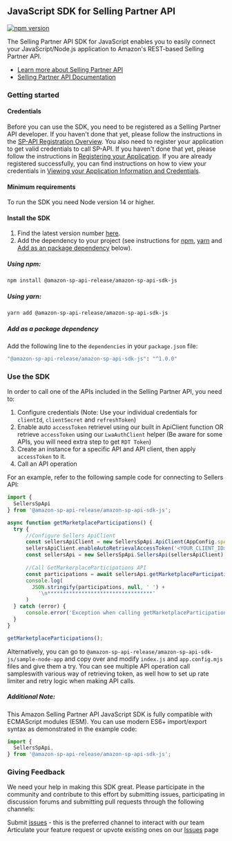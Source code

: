 ## JavaScript SDK for Selling Partner API
[![npm version](https://badge.fury.io/js/@amazon-sp-api-release%2Famazon-sp-api-sdk-js.svg)](https://www.npmjs.com/package/@amazon-sp-api-release/amazon-sp-api-sdk-js)

<!-- youtube video is under creating -->
<!-- [![Video Thumbnail](docs/video-thumbnail.png)](https://www.youtube.com/watch?v=OmYTAA80V_4)

*Click on the image to watch the video.* -->

The Selling Partner API SDK for JavaScript enables you to easily connect your JavaScript/Node.js application to Amazon's REST-based Selling Partner API.

* [Learn more about Selling Partner API](https://developer.amazonservices.com/)
* [Selling Partner API Documentation](https://developer-docs.amazon.com/sp-api/)

### Getting started

#### Credentials

Before you can use the SDK, you need to be registered as a Selling Partner API developer. If you haven't done that yet, please follow the instructions in the [SP-API Registration Overview](https://developer-docs.amazon.com/sp-api/docs/sp-api-registration-overview).
You also need to register your application to get valid credentials to call SP-API. If you haven't done that yet, please follow the instructions in [Registering your Application](https://developer-docs.amazon.com/sp-api/docs/registering-your-application).
If you are already registered successfully, you can find instructions on how to view your credentials in [Viewing your Application Information and Credentials](https://developer-docs.amazon.com/sp-api/docs/viewing-your-application-information-and-credentials).

#### Minimum requirements

To run the SDK you need Node version 14 or higher.

#### Install the SDK

1. Find the latest version number [here](https://github.com/amzn/selling-partner-api-sdk/releases).
2. Add the dependency to your project (see instructions for [npm](#using-npm), [yarn](#using-yarn) and [Add as an package dependency](#add-as-an-package-dependency) below).


##### Using npm:
```bash
npm install @amazon-sp-api-release/amazon-sp-api-sdk-js
```

##### Using yarn:
```bash
yarn add @amazon-sp-api-release/amazon-sp-api-sdk-js
```

##### Add as a package dependency
Add the following line to the `dependencies` in your `package.json` file:
```bash
"@amazon-sp-api-release/amazon-sp-api-sdk-js": "^1.0.0"
```

### Use the SDK

In order to call one of the APIs included in the Selling Partner API, you need to:
1. Configure credentials (Note: Use your individual credentials for `clientId`, `clientSecret` and `refreshToken`)
2. Enable auto `accessToken` retrievel using our built in ApiClient function OR retrieve `accessToken` using our `LwaAuthClient` helper (Be aware for some APIs, you will need extra step to get `RDT Token`)
2. Create an instance for a specific API and API client, then apply `accessToken` to it.
3. Call an API operation

For an example, refer to the following sample code for connecting to Sellers API:

```javascript
import {
  SellersSpApi
} from '@amazon-sp-api-release/amazon-sp-api-sdk-js';

async function getMarketplaceParticipations() {
  try {
      //Configure Sellers ApiClient
      const sellersApiClient = new SellersSpApi.ApiClient(AppConfig.spApiNAEndpoint);
      sellersApiClient.enableAutoRetrievalAccessToken('<YOUR_CLIENT_ID>','<YOUR_CLIENT_SECRET>', '<YOUR_REFRESH_TOKEN>' null);
      const sellersApi = new SellersSpApi.SellersApi(sellersApiClient);
      
      //Call GetMarkerplaceParticipations API
      const participations = await sellersApi.getMarketplaceParticipations();
      console.log(
        JSON.stringify(participations, null, ' ') + 
          '\n**********************************'
      )
  } catch (error) {
      console.error('Exception when calling getMarketplaceParticipations API', error.message);
  }
}

getMarketplaceParticipations();
```

Alternatively, you can go to `@amazon-sp-api-release/amazon-sp-api-sdk-js/sample-node-app` and copy over and modify `index.js` and `app.config.mjs` files and give them a try. You can see multiple API operation call sampleswith various way of retrieving token, as well how to set up rate limiter and retry logic when making API calls.

##### Additional Note: 
This Amazon Selling Partner API JavaScript SDK is fully compatible with ECMAScript modules (ESM). You can use modern ES6+ import/export syntax as demonstrated in the example code:

```javascript
import {
  SellersSpApi,
} from '@amazon-sp-api-release/amazon-sp-api-sdk-js';
```

### Giving Feedback

We need your help in making this SDK great. Please participate in the community and contribute to this effort by submitting issues, participating in discussion forums and submitting pull requests through the following channels:

Submit [issues](https://github.com/amzn/selling-partner-api-sdk/issues/new/choose) - this is the preferred channel to interact with our team
Articulate your feature request or upvote existing ones on our [Issues][sdk-issues] page

[sdk-issues]: https://github.com/amzn/selling-partner-api-sdk/issues


